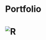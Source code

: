 # Portfolio
# ![R](https://github.com/akarshi19/Portfolio/assets/93787305/14849cf6-73f9-4576-a561-970bfd02f6ad)


